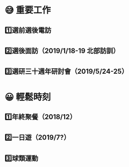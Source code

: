 # 😅 重要工作
## 1️⃣選前選後電訪
## 2️⃣選後面訪（2019/1/18-19 北部訪訓）
## 3️⃣選研三十週年研討會（2019/5/24-25）
#  😀 輕鬆時刻
## 1️⃣年終聚餐（2018/12）
## 2️⃣一日遊（2019/7?）
## 3️⃣球類運動

